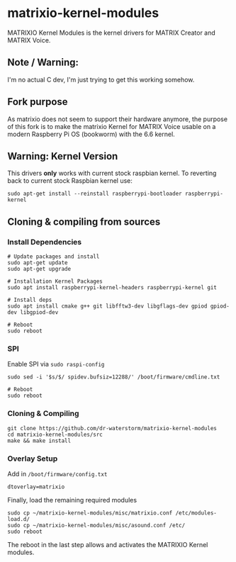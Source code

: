 # matrixio-kernel-modules

MATRIXIO Kernel Modules is the kernel drivers for MATRIX Creator and MATRIX Voice.

## Note / Warning:
I'm no actual C dev, I'm just trying to get this working somehow.

## Fork purpose
As matrixio does not seem to support their hardware anymore, the purpose of this fork is to make the matrixio Kernel for MATRIX Voice usable on a modern Raspberry Pi OS (bookworm) with the 6.6 kernel.

## Warning: Kernel Version
This drivers **only** works with current stock raspbian kernel. To reverting back to current stock Raspbian kernel use:  

```
sudo apt-get install --reinstall raspberrypi-bootloader raspberrypi-kernel
```

## Cloning & compiling from sources

### Install Dependencies

```
# Update packages and install
sudo apt-get update
sudo apt-get upgrade
```

```
# Installation Kernel Packages
sudo apt install raspberrypi-kernel-headers raspberrypi-kernel git 
```

```
# Install deps
sudo apt install cmake g++ git libfftw3-dev libgflags-dev gpiod gpiod-dev libgpiod-dev
```

```
# Reboot
sudo reboot
```

### SPI
Enable SPI via `sudo raspi-config`

```
sudo sed -i '$s/$/ spidev.bufsiz=12288/' /boot/firmware/cmdline.txt
```

```
# Reboot
sudo reboot
```

### Cloning & Compiling
```
git clone https://github.com/dr-waterstorm/matrixio-kernel-modules
cd matrixio-kernel-modules/src
make && make install
```
### Overlay Setup

Add in `/boot/firmware/config.txt`

```
dtoverlay=matrixio
```

Finally, load the remaining required modules
```
sudo cp ~/matrixio-kernel-modules/misc/matrixio.conf /etc/modules-load.d/
sudo cp ~/matrixio-kernel-modules/misc/asound.conf /etc/
sudo reboot
```

The reboot in the last step allows and activates the MATRIXIO Kernel modules. 
